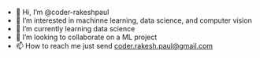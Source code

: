 - 👋 Hi, I’m @coder-rakeshpaul
- 👀 I’m interested in machinne learning, data science, and computer vision
- 🌱 I’m currently learning data science
- 💞️ I’m looking to collaborate on a ML project
- 📫 How to reach me just send coder.rakesh.paul@gmail.com 

<!---
coder-rakeshpaul/coder-rakeshpaul is a ✨ special ✨ repository because its `README.md` (this file) appears on your GitHub profile.
You can click the Preview link to take a look at your changes.
--->
